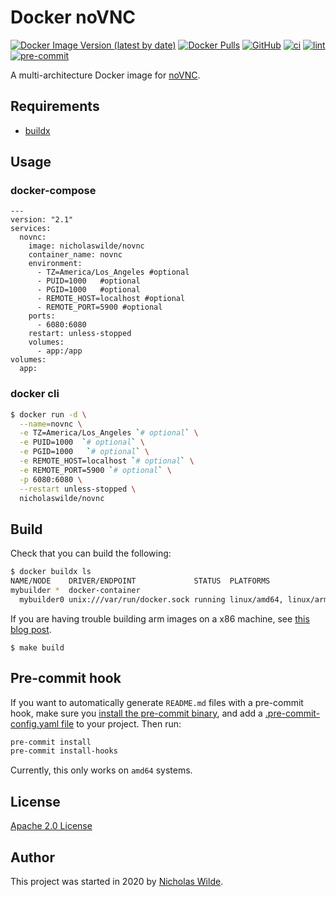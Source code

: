 # Docker noVNC
[![Docker Image Version (latest by date)](https://img.shields.io/docker/v/nicholaswilde/novnc)](https://hub.docker.com/r/nicholaswilde/novnc)
[![Docker Pulls](https://img.shields.io/docker/pulls/nicholaswilde/novnc)](https://hub.docker.com/r/nicholaswilde/novnc)
[![GitHub](https://img.shields.io/github/license/nicholaswilde/docker-novnc)](./LICENSE)
[![ci](https://github.com/nicholaswilde/docker-novnc/workflows/ci/badge.svg)](https://github.com/nicholaswilde/docker-novnc/actions?query=workflow%3Aci)
[![lint](https://github.com/nicholaswilde/docker-novnc/workflows/lint/badge.svg?branch=main)](https://github.com/nicholaswilde/docker-novnc/actions?query=workflow%3Alint)
[![pre-commit](https://img.shields.io/badge/pre--commit-enabled-brightgreen?logo=pre-commit&logoColor=white)](https://github.com/pre-commit/pre-commit)

A multi-architecture Docker image for [noVNC](https://novnc.com/).

## Requirements
- [buildx](https://docs.docker.com/engine/reference/commandline/buildx/)

## Usage
### docker-compose
```
---
version: "2.1"
services:
  novnc:
    image: nicholaswilde/novnc
    container_name: novnc
    environment:
      - TZ=America/Los_Angeles #optional
      - PUID=1000   #optional
      - PGID=1000   #optional
      - REMOTE_HOST=localhost #optional
      - REMOTE_PORT=5900 #optional
    ports:
      - 6080:6080
    restart: unless-stopped
    volumes:
      - app:/app
volumes:
  app:
```
### docker cli
```bash
$ docker run -d \
  --name=novnc \
  -e TZ=America/Los_Angeles `# optional` \
  -e PUID=1000  `# optional` \
  -e PGID=1000   `# optional` \
  -e REMOTE_HOST=localhost `# optional` \
  -e REMOTE_PORT=5900 `# optional` \
  -p 6080:6080 \
  --restart unless-stopped \
  nicholaswilde/novnc
```

## Build

Check that you can build the following:
```bash
$ docker buildx ls
NAME/NODE    DRIVER/ENDPOINT             STATUS  PLATFORMS
mybuilder *  docker-container
  mybuilder0 unix:///var/run/docker.sock running linux/amd64, linux/arm64, linux/arm/v7
```

If you are having trouble building arm images on a x86 machine, see [this blog post](https://www.docker.com/blog/getting-started-with-docker-for-arm-on-linux/).

```
$ make build
```

## Pre-commit hook

If you want to automatically generate `README.md` files with a pre-commit hook, make sure you
[install the pre-commit binary](https://pre-commit.com/#install), and add a [.pre-commit-config.yaml file](./.pre-commit-config.yaml)
to your project. Then run:

```bash
pre-commit install
pre-commit install-hooks
```
Currently, this only works on `amd64` systems.

## License

[Apache 2.0 License](./LICENSE)

## Author
This project was started in 2020 by [Nicholas Wilde](https://github.com/nicholaswilde/).
